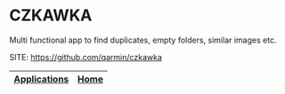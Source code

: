 # CZKAWKA
 
 Multi functional app to find duplicates, empty folders,  similar images etc.
 
 SITE: https://github.com/qarmin/czkawka

 | [Applications](https://portable-linux-apps.github.io/apps.html) | [Home](https://portable-linux-apps.github.io)
 | --- | --- |

